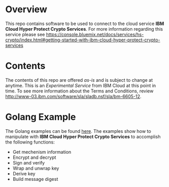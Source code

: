 # Overview

This repo contains software to be used to connect to the cloud service **IBM Cloud Hyper Protect Crypto Services**. For more information regarding this service please see https://console.bluemix.net/docs/services/hs-crypto/index.html#getting-started-with-ibm-cloud-hyper-protect-crypto-services

# Contents

The contents of this repo are offered *as-is* and is subject to change at anytime. This is an *Experimental Service* from IBM Cloud at this point in time. To see more information about the Terms and Conditions, review http://www-03.ibm.com/software/sla/sladb.nsf/sla/bm-6605-12.

# Golang Example

The Golang examples can be found [here](golang/README.md). The examples show how to manipulate with **IBM Cloud Hyper Protect Crypto Services** to accomplish the following functions:

* Get mechenism information
* Encrypt and decrypt
* Sign and verify
* Wrap and unwrap key
* Derive key
* Build message digest